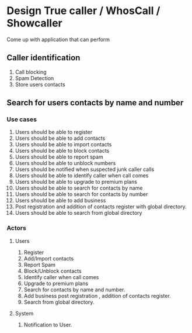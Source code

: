 # Design True caller / WhosCall / Showcaller
Come up with application that can perform

## Caller identification
1. Call blocking
2. Spam Detection
3. Store users contacts

## Search for users contacts by name and number
### Use cases
1. Users should be able to register
2. Users should be able to add contacts
3. Users should be able to import contacts
4. Users should be able to block contacts
5. Users should be able to report spam
6. Users should be able to unblock numbers
7. Users should be notified when suspected junk caller calls
8. Users should be able to identify caller when call comes
9. Users should be able to upgrade to premium plans
10. Users should be able to search for contacts by name
11. Users should be able to search for contacts by number
12. Users should be able to add business
13. Post registration and addition of contacts register with global directory.
14. Users should be able to search from global directory

### Actors
1. Users
    1. Register
    2. Add/Import contacts
    3. Report Spam
    4. Block/Unblock contacts
    5. Identify caller when call comes
    6. Upgrade to premium plans
    7. Search for contacts by name and number.
    8. Add business post registration , addition of contacts register.
    9. Search from global directory.
    
2. System
    1. Notification to User.
    